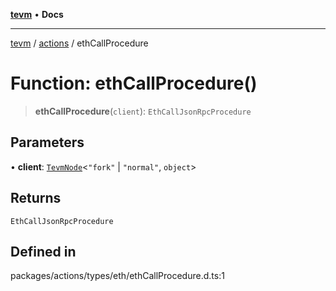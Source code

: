 [**tevm**](../../README.md) • **Docs**

***

[tevm](../../modules.md) / [actions](../README.md) / ethCallProcedure

# Function: ethCallProcedure()

> **ethCallProcedure**(`client`): `EthCallJsonRpcProcedure`

## Parameters

• **client**: [`TevmNode`](../../index/type-aliases/TevmNode.md)\<`"fork"` \| `"normal"`, `object`\>

## Returns

`EthCallJsonRpcProcedure`

## Defined in

packages/actions/types/eth/ethCallProcedure.d.ts:1
